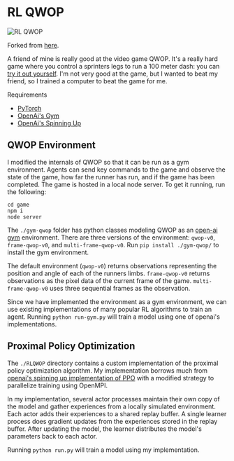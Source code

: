 # RL QWOP


![RL QWOP](https://drakesvoboda.com/public/images/RLQWOP.png)

Forked from [here](https://github.com/juanto121/qwop-ai).

A friend of mine is really good at the video game QWOP. 
It's a really hard game where you control a sprinters legs 
to run a 100 meter dash: you can [try it out yourself](http://www.foddy.net/Athletics.html). 
I'm not very good at the game, but I wanted to beat my friend, so I trained a computer to beat the game for me.

Requirements 

* [PyTorch](https://pytorch.org/)
* [OpenAi's Gym](https://gym.openai.com/docs/)
* [OpenAi's Spinning Up](https://spinningup.openai.com/en/latest/user/installation.html)


## QWOP Environment

I modified the internals of QWOP so that it can be run as a gym environment. Agents can send key commands to the game and 
observe the state of the game, how far the runner has run, and if the game has been completed.
The game is hosted in a local node server. To get it running, run the following:

```
cd game
npm i
node server
```

The `./gym-qwop` folder has python classes modeling QWOP as an [open-ai gym](https://gym.openai.com/) environment.
There are three versions of the environment: `qwop-v0`, `frame-qwop-v0`, and `multi-frame-qwop-v0`.
Run `pip install ./gym-qwop/` to install the gym environment.

The default environment (`qwop-v0`) returns observations representing the position and angle of each of the runners limbs.
`frame-qwop-v0` returns observations as the pixel data of the current frame of the game. `multi-frame-qwop-v0` uses three sequential frames as the observation.

Since we have implemented the environment as a gym environment, we can use existing implementations of many popular RL algorithms to train an agent.
Running `python run-gym.py` will train a model using one of openai's implementations.


## Proximal Policy Optimization

The `./RLQWOP` directory contains a custom implementation of the proximal policy optimization algorithm. My implementation borrows much from [openai's spinning up implementation of PPO](https://spinningup.openai.com/en/latest/algorithms/ppo.html#) with a modified strategy to parallelize training using OpenMPI.

In my implementation, several actor processes maintain their own copy of the model and gather experiences from a locally simulated environment. Each actor adds their experiences to a shared replay buffer. A single learner process does gradient updates from the experiences stored in the replay buffer. After updating the model, the learner distributes the model's parameters back to each actor.

Running `python run.py` will train a model using my implementation.

